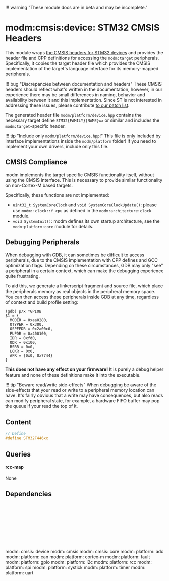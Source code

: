 !!! warning "These module docs are in beta and may be incomplete."

# modm:cmsis:device: STM32 CMSIS Headers

This module wraps [the CMSIS headers for STM32 devices][repo] and provides the
header file and CPP definitions for accessing the `modm:target` peripherals.
Specifically, it copies the target header file which provides the CMSIS
implementation of the target's language interface for its memory-mapped
peripherals.

!!! bug "Discrepancies between documentation and headers"
    These CMSIS headers should reflect what's written in the documentation,
    however, in our experience there may be small differences in naming,
    behavior and availability between it and this implementation.
    Since ST is not interested in addressing these issues, please contribute
	[to our patch list][patches].

The generated header file `modm/platform/device.hpp` contains the necessary
target define `STM32{FAMILY}{NAME}xx` or similar and includes the
`modm:target`-specific header.

!!! tip "Include only `modm/platform/device.hpp`!"
	This file is only included by interface implementations inside the
	`modm/platform` folder! If you need to implement your own drivers, include
	only this file.


## CMSIS Compliance

modm implements the target specific CMSIS functionality itself, without using
the CMSIS interface. This is necessary to provide similar functionality on
non-Cortex-M based targets.

Specifically, these functions are not implemented:

- `uint32_t SystemCoreClock` and `void SystemCoreClockUpdate()`: please use
  `modm::clock::f_cpu` as defined in the `modm:architecture:clock` module.
- `void SystemInit()`: modm defines its own startup architecture, see the
  `modm:platform:core` module for details.


[repo]: https://github.com/modm-io/cmsis-header-stm32
[patches]: https://github.com/modm-io/cmsis-header-stm32/tree/master/patches


## Debugging Peripherals

When debugging with GDB, it can sometimes be difficult to access peripherals,
due to the CMSIS implementation with CPP defines and GCC optimization flags.
Depending on these circumstances, GDB may only "see" a peripheral in a certain
context, which can make the debugging experience quite frustrating.

To aid this, we generate a linkerscript fragment and source file, which place
the peripherals memory as real objects in the peripheral memory space.
You can then access these peripherals inside GDB at any time, regardless of
context and build profile setting:

```
(gdb) p/x *GPIOB
$1 = {
  MODER = 0xaa0280,
  OTYPER = 0x300,
  OSPEEDR = 0x2a00c0,
  PUPDR = 0x400100,
  IDR = 0xfd0,
  ODR = 0x100,
  BSRR = 0x0,
  LCKR = 0x0,
  AFR = {0x0, 0x7744}
}
```

**This does not have any effect on your firmware!** It is purely a debug
helper feature and none of these definitions make it into the executable.

!!! tip "Beware read/write side-effects"
    When debugging be aware of the side-effects that your read or write to a
    peripheral memory location can have. It's fairly obvious that a write may
    have consequences, but also reads can modify peripheral state, for example,
    a hardware FIFO buffer may pop the queue if your read the top of it.

## Content

```cpp
// Define
#define STM32F446xx
```
## Queries
#### rcc-map

None
## Dependencies

<?xml version="1.0" encoding="UTF-8" standalone="no"?>
<!DOCTYPE svg PUBLIC "-//W3C//DTD SVG 1.1//EN"
 "http://www.w3.org/Graphics/SVG/1.1/DTD/svg11.dtd">
<!-- Generated by graphviz version 2.40.1 (20161225.0304)
 -->
<!-- Title: modm:cmsis:device Pages: 1 -->
<svg width="936pt" height="239pt"
 viewBox="0.00 0.00 936.00 239.00" xmlns="http://www.w3.org/2000/svg" xmlns:xlink="http://www.w3.org/1999/xlink">
<g id="graph0" class="graph" transform="scale(1 1) rotate(0) translate(4 235)">
<title>modm:cmsis:device</title>
<polygon fill="#ffffff" stroke="transparent" points="-4,4 -4,-235 932,-235 932,4 -4,4"/>
<!-- modm_cmsis_device -->
<g id="node1" class="node">
<title>modm_cmsis_device</title>
<polygon fill="#d3d3d3" stroke="#000000" stroke-width="2" points="492,-142 436,-142 436,-89 492,-89 492,-142"/>
<text text-anchor="middle" x="464" y="-126.8" font-family="Times,serif" font-size="14.00" fill="#000000">modm:</text>
<text text-anchor="middle" x="464" y="-111.8" font-family="Times,serif" font-size="14.00" fill="#000000">cmsis:</text>
<text text-anchor="middle" x="464" y="-96.8" font-family="Times,serif" font-size="14.00" fill="#000000">device</text>
</g>
<!-- modm_cmsis -->
<g id="node2" class="node">
<title>modm_cmsis</title>
<g id="a_node2"><a xlink:href="../modm-cmsis" xlink:title="modm:&#10;cmsis">
<polygon fill="#d3d3d3" stroke="#000000" points="455,-223.5 399,-223.5 399,-185.5 455,-185.5 455,-223.5"/>
<text text-anchor="middle" x="427" y="-208.3" font-family="Times,serif" font-size="14.00" fill="#000000">modm:</text>
<text text-anchor="middle" x="427" y="-193.3" font-family="Times,serif" font-size="14.00" fill="#000000">cmsis</text>
</a>
</g>
</g>
<!-- modm_cmsis_device&#45;&gt;modm_cmsis -->
<g id="edge1" class="edge">
<title>modm_cmsis_device&#45;&gt;modm_cmsis</title>
<path fill="none" stroke="#000000" d="M452.8988,-142.2029C448.4659,-152.8658 443.3545,-165.1608 438.8498,-175.9963"/>
<polygon fill="#000000" stroke="#000000" points="435.5274,-174.8708 434.9204,-185.4482 441.9911,-177.558 435.5274,-174.8708"/>
</g>
<!-- modm_cmsis_core -->
<g id="node3" class="node">
<title>modm_cmsis_core</title>
<g id="a_node3"><a xlink:href="../modm-cmsis-core" xlink:title="modm:&#10;cmsis:&#10;core">
<polygon fill="#d3d3d3" stroke="#000000" points="529,-231 473,-231 473,-178 529,-178 529,-231"/>
<text text-anchor="middle" x="501" y="-215.8" font-family="Times,serif" font-size="14.00" fill="#000000">modm:</text>
<text text-anchor="middle" x="501" y="-200.8" font-family="Times,serif" font-size="14.00" fill="#000000">cmsis:</text>
<text text-anchor="middle" x="501" y="-185.8" font-family="Times,serif" font-size="14.00" fill="#000000">core</text>
</a>
</g>
</g>
<!-- modm_cmsis_device&#45;&gt;modm_cmsis_core -->
<g id="edge2" class="edge">
<title>modm_cmsis_device&#45;&gt;modm_cmsis_core</title>
<path fill="none" stroke="#000000" d="M475.1012,-142.2029C478.5403,-150.4753 482.3878,-159.73 486.0435,-168.5235"/>
<polygon fill="#000000" stroke="#000000" points="482.8359,-169.9257 489.9066,-177.8159 489.2996,-167.2385 482.8359,-169.9257"/>
</g>
<!-- modm_platform_adc -->
<g id="node4" class="node">
<title>modm_platform_adc</title>
<g id="a_node4"><a xlink:href="../modm-platform-adc" xlink:title="modm:&#10;platform:&#10;adc">
<polygon fill="#d3d3d3" stroke="#000000" points="68,-53 0,-53 0,0 68,0 68,-53"/>
<text text-anchor="middle" x="34" y="-37.8" font-family="Times,serif" font-size="14.00" fill="#000000">modm:</text>
<text text-anchor="middle" x="34" y="-22.8" font-family="Times,serif" font-size="14.00" fill="#000000">platform:</text>
<text text-anchor="middle" x="34" y="-7.8" font-family="Times,serif" font-size="14.00" fill="#000000">adc</text>
</a>
</g>
</g>
<!-- modm_platform_adc&#45;&gt;modm_cmsis_device -->
<g id="edge3" class="edge">
<title>modm_platform_adc&#45;&gt;modm_cmsis_device</title>
<path fill="none" stroke="#000000" d="M68.1329,-49.1362C71.0644,-50.5838 74.0413,-51.8991 77,-53 198.9491,-98.375 354.5951,-110.8349 425.5914,-114.2355"/>
<polygon fill="#000000" stroke="#000000" points="425.6944,-117.7434 435.8399,-114.6908 426.0051,-110.7503 425.6944,-117.7434"/>
</g>
<!-- modm_platform_can -->
<g id="node5" class="node">
<title>modm_platform_can</title>
<g id="a_node5"><a xlink:href="../modm-platform-can" xlink:title="modm:&#10;platform:&#10;can">
<polygon fill="#d3d3d3" stroke="#000000" points="154,-53 86,-53 86,0 154,0 154,-53"/>
<text text-anchor="middle" x="120" y="-37.8" font-family="Times,serif" font-size="14.00" fill="#000000">modm:</text>
<text text-anchor="middle" x="120" y="-22.8" font-family="Times,serif" font-size="14.00" fill="#000000">platform:</text>
<text text-anchor="middle" x="120" y="-7.8" font-family="Times,serif" font-size="14.00" fill="#000000">can</text>
</a>
</g>
</g>
<!-- modm_platform_can&#45;&gt;modm_cmsis_device -->
<g id="edge4" class="edge">
<title>modm_platform_can&#45;&gt;modm_cmsis_device</title>
<path fill="none" stroke="#000000" d="M154.189,-48.9906C157.1079,-50.4709 160.0666,-51.8334 163,-53 253.1073,-88.8352 366.9301,-105.2861 425.4163,-111.8171"/>
<polygon fill="#000000" stroke="#000000" points="425.3571,-115.331 435.6748,-112.9236 426.1078,-108.3713 425.3571,-115.331"/>
</g>
<!-- modm_platform_cortex_m -->
<g id="node6" class="node">
<title>modm_platform_cortex_m</title>
<g id="a_node6"><a xlink:href="../modm-platform-cortex-m" xlink:title="modm:&#10;platform:&#10;cortex&#45;m">
<polygon fill="#d3d3d3" stroke="#000000" points="240,-53 172,-53 172,0 240,0 240,-53"/>
<text text-anchor="middle" x="206" y="-37.8" font-family="Times,serif" font-size="14.00" fill="#000000">modm:</text>
<text text-anchor="middle" x="206" y="-22.8" font-family="Times,serif" font-size="14.00" fill="#000000">platform:</text>
<text text-anchor="middle" x="206" y="-7.8" font-family="Times,serif" font-size="14.00" fill="#000000">cortex&#45;m</text>
</a>
</g>
</g>
<!-- modm_platform_cortex_m&#45;&gt;modm_cmsis_device -->
<g id="edge5" class="edge">
<title>modm_platform_cortex_m&#45;&gt;modm_cmsis_device</title>
<path fill="none" stroke="#000000" d="M240.2949,-48.7386C243.1901,-50.2754 246.1144,-51.7197 249,-53 308.3737,-79.3441 381.8425,-97.9261 425.7073,-107.6547"/>
<polygon fill="#000000" stroke="#000000" points="425.148,-111.1148 435.6638,-109.8232 426.6377,-104.2752 425.148,-111.1148"/>
</g>
<!-- modm_platform_fault -->
<g id="node7" class="node">
<title>modm_platform_fault</title>
<g id="a_node7"><a xlink:href="../modm-platform-fault" xlink:title="modm:&#10;platform:&#10;fault">
<polygon fill="#d3d3d3" stroke="#000000" points="326,-53 258,-53 258,0 326,0 326,-53"/>
<text text-anchor="middle" x="292" y="-37.8" font-family="Times,serif" font-size="14.00" fill="#000000">modm:</text>
<text text-anchor="middle" x="292" y="-22.8" font-family="Times,serif" font-size="14.00" fill="#000000">platform:</text>
<text text-anchor="middle" x="292" y="-7.8" font-family="Times,serif" font-size="14.00" fill="#000000">fault</text>
</a>
</g>
</g>
<!-- modm_platform_fault&#45;&gt;modm_cmsis_device -->
<g id="edge6" class="edge">
<title>modm_platform_fault&#45;&gt;modm_cmsis_device</title>
<path fill="none" stroke="#000000" d="M326.0832,-47.9352C329.0768,-49.6866 332.0785,-51.3974 335,-53 365.3144,-69.6292 400.721,-86.6176 426.7634,-98.6772"/>
<polygon fill="#000000" stroke="#000000" points="425.3602,-101.8843 435.9075,-102.8874 428.2879,-95.5259 425.3602,-101.8843"/>
</g>
<!-- modm_platform_gpio -->
<g id="node8" class="node">
<title>modm_platform_gpio</title>
<g id="a_node8"><a xlink:href="../modm-platform-gpio" xlink:title="modm:&#10;platform:&#10;gpio">
<polygon fill="#d3d3d3" stroke="#000000" points="412,-53 344,-53 344,0 412,0 412,-53"/>
<text text-anchor="middle" x="378" y="-37.8" font-family="Times,serif" font-size="14.00" fill="#000000">modm:</text>
<text text-anchor="middle" x="378" y="-22.8" font-family="Times,serif" font-size="14.00" fill="#000000">platform:</text>
<text text-anchor="middle" x="378" y="-7.8" font-family="Times,serif" font-size="14.00" fill="#000000">gpio</text>
</a>
</g>
</g>
<!-- modm_platform_gpio&#45;&gt;modm_cmsis_device -->
<g id="edge7" class="edge">
<title>modm_platform_gpio&#45;&gt;modm_cmsis_device</title>
<path fill="none" stroke="#000000" d="M403.8028,-53.2029C412.3916,-62.0913 422.0763,-72.1138 431.1264,-81.4797"/>
<polygon fill="#000000" stroke="#000000" points="428.7496,-84.0568 438.2154,-88.8159 433.7835,-79.1926 428.7496,-84.0568"/>
</g>
<!-- modm_platform_i2c -->
<g id="node9" class="node">
<title>modm_platform_i2c</title>
<g id="a_node9"><a xlink:href="../modm-platform-i2c" xlink:title="modm:&#10;platform:&#10;i2c">
<polygon fill="#d3d3d3" stroke="#000000" points="498,-53 430,-53 430,0 498,0 498,-53"/>
<text text-anchor="middle" x="464" y="-37.8" font-family="Times,serif" font-size="14.00" fill="#000000">modm:</text>
<text text-anchor="middle" x="464" y="-22.8" font-family="Times,serif" font-size="14.00" fill="#000000">platform:</text>
<text text-anchor="middle" x="464" y="-7.8" font-family="Times,serif" font-size="14.00" fill="#000000">i2c</text>
</a>
</g>
</g>
<!-- modm_platform_i2c&#45;&gt;modm_cmsis_device -->
<g id="edge8" class="edge">
<title>modm_platform_i2c&#45;&gt;modm_cmsis_device</title>
<path fill="none" stroke="#000000" d="M464,-53.2029C464,-61.2113 464,-70.1403 464,-78.6802"/>
<polygon fill="#000000" stroke="#000000" points="460.5001,-78.8159 464,-88.8159 467.5001,-78.8159 460.5001,-78.8159"/>
</g>
<!-- modm_platform_rcc -->
<g id="node10" class="node">
<title>modm_platform_rcc</title>
<g id="a_node10"><a xlink:href="../modm-platform-rcc" xlink:title="modm:&#10;platform:&#10;rcc">
<polygon fill="#d3d3d3" stroke="#000000" points="584,-53 516,-53 516,0 584,0 584,-53"/>
<text text-anchor="middle" x="550" y="-37.8" font-family="Times,serif" font-size="14.00" fill="#000000">modm:</text>
<text text-anchor="middle" x="550" y="-22.8" font-family="Times,serif" font-size="14.00" fill="#000000">platform:</text>
<text text-anchor="middle" x="550" y="-7.8" font-family="Times,serif" font-size="14.00" fill="#000000">rcc</text>
</a>
</g>
</g>
<!-- modm_platform_rcc&#45;&gt;modm_cmsis_device -->
<g id="edge9" class="edge">
<title>modm_platform_rcc&#45;&gt;modm_cmsis_device</title>
<path fill="none" stroke="#000000" d="M524.1972,-53.2029C515.6084,-62.0913 505.9237,-72.1138 496.8736,-81.4797"/>
<polygon fill="#000000" stroke="#000000" points="494.2165,-79.1926 489.7846,-88.8159 499.2504,-84.0568 494.2165,-79.1926"/>
</g>
<!-- modm_platform_spi -->
<g id="node11" class="node">
<title>modm_platform_spi</title>
<g id="a_node11"><a xlink:href="../modm-platform-spi" xlink:title="modm:&#10;platform:&#10;spi">
<polygon fill="#d3d3d3" stroke="#000000" points="670,-53 602,-53 602,0 670,0 670,-53"/>
<text text-anchor="middle" x="636" y="-37.8" font-family="Times,serif" font-size="14.00" fill="#000000">modm:</text>
<text text-anchor="middle" x="636" y="-22.8" font-family="Times,serif" font-size="14.00" fill="#000000">platform:</text>
<text text-anchor="middle" x="636" y="-7.8" font-family="Times,serif" font-size="14.00" fill="#000000">spi</text>
</a>
</g>
</g>
<!-- modm_platform_spi&#45;&gt;modm_cmsis_device -->
<g id="edge10" class="edge">
<title>modm_platform_spi&#45;&gt;modm_cmsis_device</title>
<path fill="none" stroke="#000000" d="M601.9168,-47.9352C598.9232,-49.6866 595.9215,-51.3974 593,-53 562.6856,-69.6292 527.279,-86.6176 501.2366,-98.6772"/>
<polygon fill="#000000" stroke="#000000" points="499.7121,-95.5259 492.0925,-102.8874 502.6398,-101.8843 499.7121,-95.5259"/>
</g>
<!-- modm_platform_systick -->
<g id="node12" class="node">
<title>modm_platform_systick</title>
<g id="a_node12"><a xlink:href="../modm-platform-systick" xlink:title="modm:&#10;platform:&#10;systick">
<polygon fill="#d3d3d3" stroke="#000000" points="756,-53 688,-53 688,0 756,0 756,-53"/>
<text text-anchor="middle" x="722" y="-37.8" font-family="Times,serif" font-size="14.00" fill="#000000">modm:</text>
<text text-anchor="middle" x="722" y="-22.8" font-family="Times,serif" font-size="14.00" fill="#000000">platform:</text>
<text text-anchor="middle" x="722" y="-7.8" font-family="Times,serif" font-size="14.00" fill="#000000">systick</text>
</a>
</g>
</g>
<!-- modm_platform_systick&#45;&gt;modm_cmsis_device -->
<g id="edge11" class="edge">
<title>modm_platform_systick&#45;&gt;modm_cmsis_device</title>
<path fill="none" stroke="#000000" d="M687.7051,-48.7386C684.8099,-50.2754 681.8856,-51.7197 679,-53 619.6263,-79.3441 546.1575,-97.9261 502.2927,-107.6547"/>
<polygon fill="#000000" stroke="#000000" points="501.3623,-104.2752 492.3362,-109.8232 502.852,-111.1148 501.3623,-104.2752"/>
</g>
<!-- modm_platform_timer -->
<g id="node13" class="node">
<title>modm_platform_timer</title>
<g id="a_node13"><a xlink:href="../modm-platform-timer" xlink:title="modm:&#10;platform:&#10;timer">
<polygon fill="#d3d3d3" stroke="#000000" points="842,-53 774,-53 774,0 842,0 842,-53"/>
<text text-anchor="middle" x="808" y="-37.8" font-family="Times,serif" font-size="14.00" fill="#000000">modm:</text>
<text text-anchor="middle" x="808" y="-22.8" font-family="Times,serif" font-size="14.00" fill="#000000">platform:</text>
<text text-anchor="middle" x="808" y="-7.8" font-family="Times,serif" font-size="14.00" fill="#000000">timer</text>
</a>
</g>
</g>
<!-- modm_platform_timer&#45;&gt;modm_cmsis_device -->
<g id="edge12" class="edge">
<title>modm_platform_timer&#45;&gt;modm_cmsis_device</title>
<path fill="none" stroke="#000000" d="M773.811,-48.9906C770.8921,-50.4709 767.9334,-51.8334 765,-53 674.8927,-88.8352 561.0699,-105.2861 502.5837,-111.8171"/>
<polygon fill="#000000" stroke="#000000" points="501.8922,-108.3713 492.3252,-112.9236 502.6429,-115.331 501.8922,-108.3713"/>
</g>
<!-- modm_platform_uart -->
<g id="node14" class="node">
<title>modm_platform_uart</title>
<g id="a_node14"><a xlink:href="../modm-platform-uart" xlink:title="modm:&#10;platform:&#10;uart">
<polygon fill="#d3d3d3" stroke="#000000" points="928,-53 860,-53 860,0 928,0 928,-53"/>
<text text-anchor="middle" x="894" y="-37.8" font-family="Times,serif" font-size="14.00" fill="#000000">modm:</text>
<text text-anchor="middle" x="894" y="-22.8" font-family="Times,serif" font-size="14.00" fill="#000000">platform:</text>
<text text-anchor="middle" x="894" y="-7.8" font-family="Times,serif" font-size="14.00" fill="#000000">uart</text>
</a>
</g>
</g>
<!-- modm_platform_uart&#45;&gt;modm_cmsis_device -->
<g id="edge13" class="edge">
<title>modm_platform_uart&#45;&gt;modm_cmsis_device</title>
<path fill="none" stroke="#000000" d="M859.8671,-49.1362C856.9356,-50.5838 853.9587,-51.8991 851,-53 729.0509,-98.375 573.4049,-110.8349 502.4086,-114.2355"/>
<polygon fill="#000000" stroke="#000000" points="501.9949,-110.7503 492.1601,-114.6908 502.3056,-117.7434 501.9949,-110.7503"/>
</g>
</g>
</svg>


